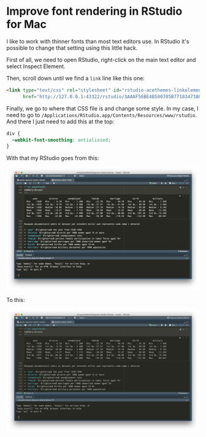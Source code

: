 # Improve font rendering in RStudio for Mac

I like to work with thinner fonts than most text editors use. In RStudio it's possible to change that setting using this little hack.

First of all, we need to open RStudio, right-click on the main text editor and select Inspect Element.

Then, scroll down until we find a `link` line like this one:

```html
<link type="text/css" rel="stylesheet" id="rstudio-acethemes-linkelement" 
      href="http://127.0.0.1:43322/rstudio/3AAAF56BE4B500705B77183473800771.cache.css">
```

Finally, we go to where that CSS file is and change some style. In my case, I need to go to `/Applications/RStudio.app/Contents/Resources/www/rstudio`. And there I just need to add this at the top:

```css
div {
  -webkit-font-smoothing: antialiased;
}
```

With that my RStudio goes from this:

![Before -webkit-font-smoothing: antialiased][1]

To this:

![After -webkit-font-smoothing: antialiased][2]

[1]: improve-font-rendering-in-rstudio-for-mac-1.png
[2]: improve-font-rendering-in-rstudio-for-mac-2.png
